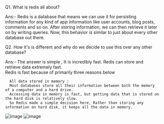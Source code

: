 Q1. What is redis all about?

Ans:- Redis is a database that means we can use it for persisting information for any kind of app information like user accounts, blog posts, comments and so on.
       After storing information, we can then retrieve it later on by writing queries. Now, this behavior is similar to just about every other database out there.
       
Q2. How it's is different and why do we decide to use this over any other database?

Ans:- The answer is simple , It is incredibly fast. Redis can store and retrieve data extremely fast.  
      Redis is fast because of primarily three reasons below 
     
      All data stored in memory :
      Most databases store all their information between both the memory of a computer and a hard drive.
      Accessing data in memory is fast, but getting data that is stored on the hard disk is relatively slow.
      So Redis made a simple decision here, Rather than storing any information on hard disk, it keeps all the data in memory.

     
![image](https://github.com/user-attachments/assets/cad78b03-b3f5-409b-8493-352f12e336b1)  ![image](https://github.com/user-attachments/assets/0123708b-a389-45f8-b68c-f833230aeef5)


      
    
